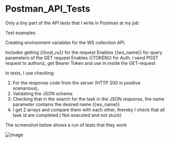 # Postman_API_Tests
Only a tiny part of the API tests that I write in Postman at my job

Test examples

Creating environment variables for the WS collection API.

Includes getting {{host_ru}} for the request
Enables {{ws_name}} for query parameters of the GET request
Enables {{TOKEN}} for Auth. I send POST request to authoriz, get Bearer Token and use in inside the GET-request


In tests, I use checking:
1) For the response code from the server (HTTP 200 in positive scenarious),
2) Validating the JSON schema
3) Checking that in the search for the task in the JSON response, the name parameter contains the desired name {{ws_name}}
4) I get 2 arrays and compare them with each other, thereby I check that all task id are completed.( Not executed and not stuck)


The screenshot below shows a run of tests that they work

![image](https://user-images.githubusercontent.com/57834199/179417176-4c488049-04f7-49c8-b41b-76f621d96b11.png)
